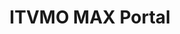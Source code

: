 ---
title: "ITVMO MAX Portal "
description: "All ITVMO .gov and .mil only developed materials and training will be posted on the ITVMO MAX page. This MAX page link will be shared via events, ITB CoPs, and the Newsletter. .gov/.mil employees may also request access through the OMB MAX portal. The landing page will spotlight recent updates. Includes: 
>> Trainings/ Webinars
>> .gov/.mil Resources
>> Tools
>> Knowledge Sharing"
url-link: "https://community.max.gov/pages/viewpage.action?pageId=2170862337"
type: "HTML"
gov-only: "true"
is-external: "false"
publication-date: "August 01, 2023"
reading-time: "5"
resource-type: "Guidance"
filter: "itvmo-general"
audience: "contracts-acquisitions"
branded-offerings: "it-buyers-training-support "
---
